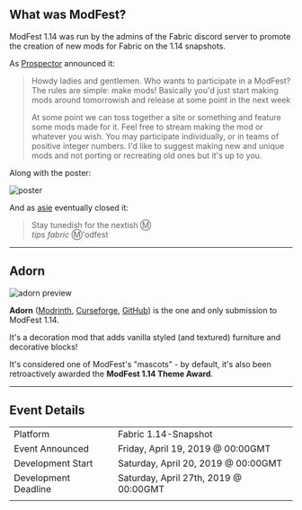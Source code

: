 ## What was ModFest?

ModFest 1.14 was run by the admins of the Fabric discord server to promote the creation of new mods for Fabric on the 1.14 snapshots.

As [Prospector](/user/prospector) announced it:
> Howdy ladies and gentlemen. Who wants to participate in a ModFest? The rules are simple: make mods! Basically you'd just start making mods around tomorrowish and release at some point in the next week
> 
> At some point we can toss together a site or something and feature some mods made for it. Feel free to stream making the mod or whatever you wish. You may participate individually, or in teams of positive integer numbers. I'd like to suggest making new and unique mods and not porting or recreating old ones but it's up to you.

Along with the poster:

![poster](/assets/event/1.14/poster.png)

And as [asie](https://github.com/asiekierka) eventually closed it:
> Stay tunedish for the nextish Ⓜ️<br/>
> *tips fabric* Ⓜ️'odfest

---

## Adorn

![adorn preview](/assets/submission/screenshots/adorn.png)

**Adorn** ([Modrinth](https://modrinth.com/mod/adorn), [Curseforge](https://www.curseforge.com/minecraft/mc-mods/adorn), [GitHub](https://github.com/Juuxel/Adorn)) is the one and only submission to ModFest 1.14.

It's a decoration mod that adds vanilla styled (and textured) furniture and decorative blocks! 

It's considered one of ModFest's "mascots" - by default, it's also been retroactively awarded the **ModFest 1.14 Theme Award**.

---

## Event Details

|                      |                                       |
|----------------------|---------------------------------------|
| Platform             | Fabric 1.14-Snapshot                  |
| Event Announced      | Friday, April 19, 2019 @ 00:00GMT     |
| Development Start    | Saturday, April 20, 2019 @ 00:00GMT   |
| Development Deadline | Saturday, April 27th, 2019 @ 00:00GMT |
|                      |                                       |